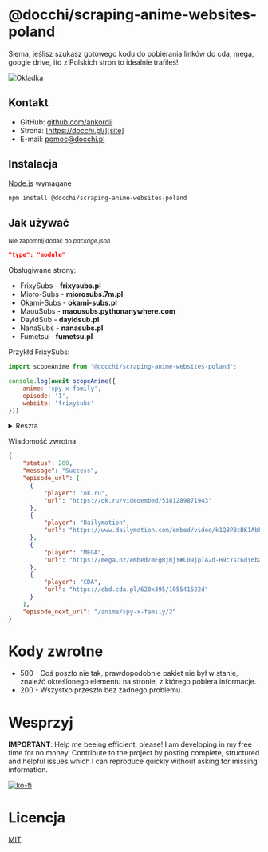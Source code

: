 # @docchi/scraping-anime-websites-poland

Siema, jeślisz szukasz gotowego kodu do pobierania linków do cda, mega, google drive, itd z Polskich stron to idealnie trafiłeś!

![Okładka](https://cdn.discordapp.com/attachments/721911008213598238/992855317647982592/Group_3.png)

## Kontakt

- GitHub: [github.com/ankordii][github]
- Strona: [https://docchi.pl/][site]
- E-mail: pomoc@docchi.pl

## Instalacja

[Node.js](https://nodejs.org/en/) wymagane
```bash
npm install @docchi/scraping-anime-websites-poland
```

## Jak używać

<sub>Nie zapomnij dodać do *package.json*
```json
"type": "module"
```
</sub>

Obsługiwane strony: 
- ~~FrixySubs - **frixysubs.pl**~~
- Mioro-Subs - **miorosubs.7m.pl**
- Okami-Subs - **okami-subs.pl**
- MaouSubs - **maousubs.pythonanywhere.com**
- DayidSub - **dayidsub.pl**
- NanaSubs - **nanasubs.pl**
- Fumetsu - **fumetsu.pl**

Przykłd FrixySubs: 

```js
import scopeAnime from "@docchi/scraping-anime-websites-poland";

console.log(await scopeAnime({
    anime: 'spy-x-family',
    episode: '1',
    website: 'frixysubs'
}))
```
<details>
  <summary>Reszta</summary>


  Okami-Subs: 

  ```js
  import scopeAnime from "@docchi/scraping-anime-websites-poland";

  console.log(await scopeAnime({
    anime: 'baraou-no-souretsu',
    episode: '2-1007c078-b20b-4c62-888a-e5b20a2e720b',
    website: 'okamisubs'
  }))
  ```
  Mioro-Subs: 

  ```js
  import scopeAnime from "@docchi/scraping-anime-websites-poland";

  console.log(await scopeAnime({
    anime: 'summertime-render-odcinek',
    episode: '12',
    website: 'miorosubs'
  }))
  ```
  MaouSubs: 

  ```js
  import scopeAnime from "@docchi/scraping-anime-websites-poland";

  console.log(await scopeAnime({
    anime: '',
    episode: 'yofukashi-no-uta-4',
    website: 'maousubs'
  }))
  ```
  DayidSub: 

  ```js
  import scopeAnime from "@docchi/scraping-anime-websites-poland";

  console.log(await scopeAnime({
    anime: 'Tensei-Kenja-no-Isekai-Life',
    episode: '01',
    website: 'dayidsub'
  }))
  ```
  NanaSubs: 

  ```js
  import scopeAnime from "@docchi/scraping-anime-websites-poland";

  console.log(await scopeAnime({
    anime: 'engage-kiss',
    episode: '855',
    website: 'nanasubs'
  }))
  ```
  Fumetsu: 

  ```js
  import scopeAnime from "@docchi/scraping-anime-websites-poland";

  console.log(await scopeAnime({
    anime: 'TatenoYuushanoNariagari2-kiss',
    episode: '1',
    website: 'fumetsu'
  }))
  ```
</details>

Wiadomość zwrotna
```json
{
    "status": 200,
    "message": "Success",
    "episode_url": [
      { 
          "player": "ok.ru", 
          "url": "https://ok.ru/videoembed/5381289871943" 
      },
      {
          "player": "Dailymotion",
          "url": "https://www.dailymotion.com/embed/video/k1Q8PBcBK1AbFdxRe2D"
      },
      {
          "player": "MEGA",
          "url": "https://mega.nz/embed/mEgRjRjY#L09jpTA2d-H9cYscGdY6bXa6oLONnzrhQ5WEe3YHAy8"
      },
      { 
          "player": "CDA", 
          "url": "https://ebd.cda.pl/620x395/105541522d" 
      }
    ],
    "episode_next_url": "/anime/spy-x-family/2"
}
```
# Kody zwrotne

- 500 - Coś poszło nie tak, prawdopodobnie pakiet nie był w stanie, znaleźć określonego elementu na stronie, z którego pobiera informacje.
- 200 - Wszystko przeszło bez żadnego problemu.

# Wesprzyj
<b>IMPORTANT</b>: Help me beeing efficient, please! I am developing in my free time for no money. Contribute to the project by posting complete, structured and helpful issues which I can reproduce quickly without asking for missing information.

[![ko-fi](https://ko-fi.com/img/githubbutton_sm.svg)](https://ko-fi.com/docchi)

# Licencja
[MIT](https://github.com/docchipl/Pobieranie-anime-z-polskich-stron/blob/main/LICENSE)

[github]: https://github.com/ankordii
[site]: https://docchi.pl/
